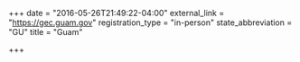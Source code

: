 +++
date = "2016-05-26T21:49:22-04:00"
external_link = "https://gec.guam.gov"
registration_type = "in-person"
state_abbreviation = "GU"
title = "Guam"

+++

